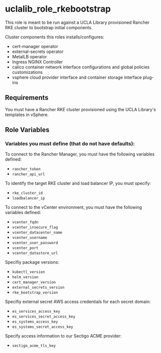 uclalib_role_rkebootstrap
=========

This role is meant to be run against a UCLA Library provisioned Rancher RKE cluster to bootstrap initial components.

Cluster components this roles installs/configures:
  * cert-manager operator
  * external-secrets operator
  * MetalLB operator
  * Ingress NGINX Controller
  * calico container network interface configurations and global policies customizations
  * vsphere cloud provider interface and container storage interface plug-ins 

Requirements
------------

You must have a Rancher RKE cluster provisioned using the UCLA Library's templates in vSphere.

Role Variables
--------------

### Variables you must define (that do not have defaults):

To connect to the Rancher Manager, you must have the following variables defined:

  * `rancher_token`
  * `rancher_api_url`

To identify the target RKE cluster and load balancer IP, you must specify:

* `rke_cluster_id`
* `loadbalancer_ip`

To connect to the vCenter environment, you must have the following variables defined:

  * `vcenter_fqdn`
  * `vcenter_insecure_flag`
  * `vcenter_datacenter_name`
  * `vcenter_username`
  * `vcenter_user_password`
  * `vcenter_port`
  * `vcenter_datastore_url`

Specifiy package versions:

  * `kubectl_version`
  * `helm_version`
  * `cert_manager_version`
  * `external_secrets_version`
  * `rke_bootstrap_version`

Specifiy external secret AWS access credentials for each secret domain:

  * `es_services_access_key`
  * `es_services_secret_access_key`
  * `es_systems_access_key`
  * `es_systems_secret_access_key`

Specify access information to our Sectigo ACME provider:

  * `sectigo_acme_tls_key`

